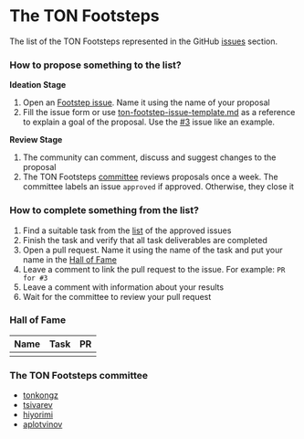 # The TON Footsteps

The list of the TON Footsteps represented in the GitHub [issues](https://github.com/tsivarev/ton-footsteps/issues) section.

### How to propose something to the list?
**Ideation Stage**
1. Open an [Footstep issue](https://github.com/tsivarev/ton-footsteps/issues/new?assignees=&labels=footstep&template=Footstep.yaml). Name it using the name of your proposal
2. Fill the issue form or use [ton-footstep-issue-template.md](ton-footstep-issue-template.md) as a reference to explain a goal of the proposal. Use the [#3](https://github.com/tsivarev/ton-footsteps/issues/3) issue like an example.

**Review Stage**
1. The community can comment, discuss and suggest changes to the proposal
2. The TON Footsteps [committee](https://github.com/tsivarev/ton-footsteps#the-ton-footsteps-committee) reviews proposals once a week. The committee labels an issue `approved` if approved. Otherwise, they close it

### How to complete something from the list?
1. Find a suitable task from the [list](https://github.com/tsivarev/ton-footsteps/issues?q=is%3Aopen+is%3Aissue+label%3Aapproved) of the approved issues
2. Finish the task and verify that all task deliverables are completed
3. Open a pull request. Name it using the name of the task and put your name in the [Hall of Fame](https://github.com/tsivarev/ton-footsteps#hall-of-fame)
4. Leave a comment to link the pull request to the issue. For example: `PR for #3`
5. Leave a comment with information about your results
6. Wait for the committee to review your pull request

### Hall of Fame
| Name | Task | PR  |
|------|------|-----|
|      |      |     |

### The TON Footsteps committee
* [tonkongz](https://github.com/tonkongz)
* [tsivarev](https://github.com/tsivarev)
* [hiyorimi](https://github.com/hiyorimi)
* [aplotvinov](https://github.com/aplotvinov)

